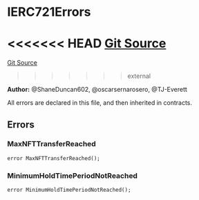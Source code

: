 # IERC721Errors
<<<<<<< HEAD
[Git Source](https://github.com/thrackle-io/tron/blob/c915f21b8dd526456aab7e2f9388d412d287d507/src/interfaces/IErrors.sol)
=======
[Git Source](https://github.com/thrackle-io/tron/blob/81964a0e15d7593cfe172486fd6691a89432c332/src/interfaces/IErrors.sol)
>>>>>>> external

**Author:**
@ShaneDuncan602, @oscarsernarosero, @TJ-Everett

All errors are declared in this file, and then inherited in contracts.


## Errors
### MaxNFTTransferReached

```solidity
error MaxNFTTransferReached();
```

### MinimumHoldTimePeriodNotReached

```solidity
error MinimumHoldTimePeriodNotReached();
```

